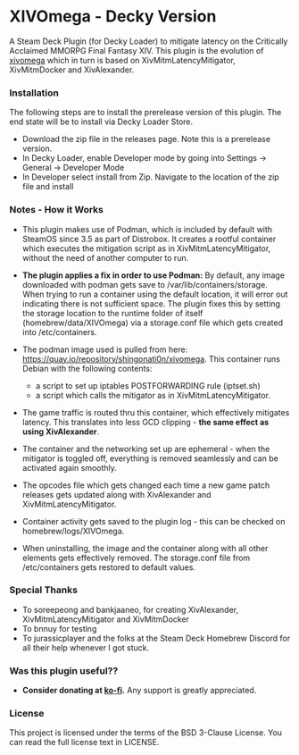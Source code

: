 # XIVOmega - Decky Version

A Steam Deck Plugin (for Decky Loader) to mitigate latency on the Critically Acclaimed MMORPG Final Fantasy XIV. This plugin is the evolution of [xivomega](https://github.com/shingonati0n/xivomega) which in turn is based on XivMitmLatencyMitigator, XivMitmDocker and XivAlexander. 

### Installation

The following steps are to install the prerelease version of this plugin. The end state will be to install via Decky Loader Store. 

- Download the zip file in the releases page. Note this is a prerelease version. 
- In Decky Loader, enable Developer mode by going into Settings -> General -> Developer Mode
- In Developer select install from Zip. Navigate to the location of the zip file and install

### Notes - How it Works 

- This plugin makes use of Podman, which is included by default with SteamOS since 3.5 as part of Distrobox. It creates a rootful container which executes the mitigation script as in XivMitmLatencyMitigator, without the need of another computer to run. 
- **The plugin applies a fix in order to use Podman:** By default, any image downloaded with podman gets save to /var/lib/containers/storage. When trying to run a container using the default location, it will error out indicating there is not sufficient space. The plugin fixes this by setting the storage location to the runtime folder of itself (homebrew/data/XIVOmega) via a storage.conf file which gets created into /etc/containers.

- The podman image used is pulled from here: https://quay.io/repository/shingonati0n/xivomega. This container runs Debian with the following contents:
   - a script to set up iptables POSTFORWARDING rule (iptset.sh)
   - a script which calls the mitigator as in XivMitmLatencyMitigator. 

- The game traffic is routed thru this container, which effectively mitigates latency. This translates into less GCD clipping - **the same effect as using XivAlexander**. 
- The container and the networking set up are ephemeral - when the mitigator is toggled off, everything is removed seamlessly and can be activated again smoothly. 
- The opcodes file which gets changed each time a new game patch releases gets updated along with XivAlexander and XivMitmLatencyMitigator. 
- Container activity gets saved to the plugin log - this can be checked on homebrew/logs/XIVOmega. 
- When uninstalling, the image and the container along with all other elements gets effectively removed. The storage.conf file from /etc/containers gets restored to default values. 

### Special Thanks

- To soreepeong and bankjaaneo, for creating XivAlexander, XivMitmLatencyMitigator and XivMitmDocker
- To bnnuy for testing 
- To jurassicplayer and the folks at the Steam Deck Homebrew Discord for all their help whenever I got stuck. 

### Was this plugin useful?? 

- **Consider donating at [ko-fi](https://ko-fi.com/ugo_shingonati0n).** Any support is greatly appreciated.

### License 

This project is licensed under the terms of the BSD 3-Clause License. You can read the full license text in LICENSE.